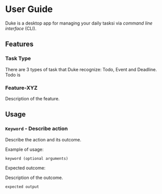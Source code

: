 # User Guide
Duke is a desktop app for managing your daily tasksi via _command line interface_ (CLI). 


## Features 

### Task Type
There are 3 types of task that Duke recognize: Todo, Event and Deadline. 
Todo is 


### Feature-XYZ

Description of the feature.

## Usage

### `Keyword` - Describe action

Describe the action and its outcome.

Example of usage: 

`keyword (optional arguments)`

Expected outcome:

Description of the outcome.

```
expected output
```
